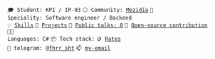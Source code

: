 <code>🎓 Student: KPI / IP-93</code>
<code>⚪ Community: [Mezidia](https://github.com/mezidia)</code>
<code>👷 Speciality: Software engineer / Backend</code><br>
<code>💡 [Skills](SKILLS.md)</code>
<code>🧻 [Projects](PROJECTS.md)</code>
<code>📢 [Public talks: 0](TALKS.md)</code>
<code>👀 [Open-source contribution](CONTRIBUTION.md)</code><br>
<code>🧑‍💻 Languages: C#</code>
<code>📦 Tech stack:</code>
<code>🪙 [Rates](RATES.md)</code><br>
<code>💬 telegram: [@fhrr_sht](https://t.me/fhrr_sht)</code>
<code>📫 [my-email](sichkar.tetiana@lll.kpi.ua)</code>
